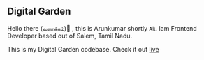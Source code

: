 ## Digital Garden

Hello there (`வணக்கம்`)👋 ,
this is Arunkumar shortly `Ak`. Iam Frontend Developer based out of Salem, Tamil Nadu.

This is my Digital Garden codebase. Check it out [live](https://arunkumar-r-r.vercel.app/)
